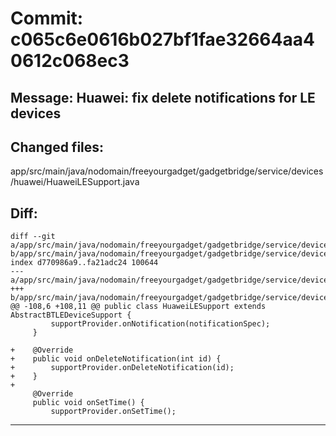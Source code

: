 # Commit: c065c6e0616b027bf1fae32664aa40612c068ec3
## Message: Huawei: fix delete notifications for LE devices
## Changed files:
app/src/main/java/nodomain/freeyourgadget/gadgetbridge/service/devices/huawei/HuaweiLESupport.java

## Diff:
```
diff --git a/app/src/main/java/nodomain/freeyourgadget/gadgetbridge/service/devices/huawei/HuaweiLESupport.java b/app/src/main/java/nodomain/freeyourgadget/gadgetbridge/service/devices/huawei/HuaweiLESupport.java
index d770986a9..fa21adc24 100644
--- a/app/src/main/java/nodomain/freeyourgadget/gadgetbridge/service/devices/huawei/HuaweiLESupport.java
+++ b/app/src/main/java/nodomain/freeyourgadget/gadgetbridge/service/devices/huawei/HuaweiLESupport.java
@@ -108,6 +108,11 @@ public class HuaweiLESupport extends AbstractBTLEDeviceSupport {
         supportProvider.onNotification(notificationSpec);
     }
 
+    @Override
+    public void onDeleteNotification(int id) {
+        supportProvider.onDeleteNotification(id);
+    }
+
     @Override
     public void onSetTime() {
         supportProvider.onSetTime();
```
-----------------------------------
